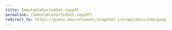 ```yaml
---
title: ImmutableSortedSet.copyOf
permalink: /ImmutableSortedSet.copyOf/
redirect_to: https://guava.dev/releases/snapshot-jre/api/docs/com/google/common/collect/ImmutableSortedSet.html#copyOf-E:A-
---
```

